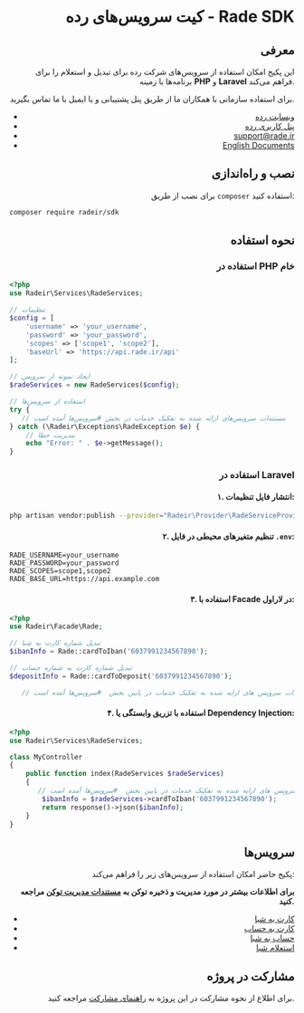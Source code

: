 <div align="right">

# کیت سرویس‌های رده - Rade SDK


## معرفی
این پکیج امکان استفاده از سرویس‌های شرکت رده برای تبدیل و استعلام را برای برنامه‌ها با زمینه **PHP** و **Laravel** فراهم می‌کند.

برای استفاده سازمانی با همکاران ما از طریق پنل پشتیبانی و یا ایمیل با ما تماس بگیرید.

-  [وبسایت رده](https://rade.ir)
- [پنل کاربری رده](https://my.rade.ir)
- [support@rade.ir](mailto:support@rade.ir)
- [English Documents](README.md)

## نصب و راه‌اندازی

برای نصب از طریق `composer` استفاده کنید:
</div>
<div align="left">

```bash
composer require radeir/sdk
```
</div>
<div align="right">

## نحوه استفاده

### استفاده در PHP خام

</div>
<div align="left">

```php
<?php
use Radeir\Services\RadeServices;

// تنظیمات
$config = [
    'username' => 'your_username',
    'password' => 'your_password',
    'scopes' => ['scope1', 'scope2'],
    'baseUrl' => 'https://api.rade.ir/api'
];

// ایجاد نمونه از سرویس
$radeServices = new RadeServices($config);

// استفاده از سرویس‌ها
try {
   // مستندات سرویس‌های ارائه شده به تفکیک خدمات در بخش #سرویس‌ها آمده است
} catch (\Radeir\Exceptions\RadeException $e) {
    // مدیریت خطا
    echo "Error: " . $e->getMessage();
}
```
</div>
<div align="right">

### استفاده در Laravel

#### ۱. انتشار فایل تنظیمات:

</div>
<div align="left">

```bash
php artisan vendor:publish --provider="Radeir\Provider\RadeServiceProvider"
```
</div>
<div align="right">

#### ۲. تنظیم متغیرهای محیطی در فایل `.env`:

</div>
<div align="left">


```
RADE_USERNAME=your_username
RADE_PASSWORD=your_password
RADE_SCOPES=scope1,scope2
RADE_BASE_URL=https://api.example.com
```
</div>
<div align="right">

#### ۳. استفاده با Facade در لاراول:
</div>
<div align="left">

```php
<?php
use Radeir\Facade\Rade;

// تبدیل شماره کارت به شبا
$ibanInfo = Rade::cardToIban('6037991234567890');

// تبدیل شماره کارت به شماره حساب
$depositInfo = Rade::cardToDeposit('6037991234567890');

   // مستندات سرویس های ارایه شده به تفکیک خدمات در پایین بخش  #سرویس‌ها آمده است

```
</div>
<div align="right">

#### ۴. استفاده با تزریق وابستگی یا Dependency Injection:
</div>
<div align="left">

```php
<?php
use Radeir\Services\RadeServices;

class MyController
{
    public function index(RadeServices $radeServices)
    {
       // مستندات سرویس های ارایه شده به تفکیک خدمات در پایین بخش  #سرویس‌ها آمده است
        $ibanInfo = $radeServices->cardToIban('6037991234567890');
        return response()->json($ibanInfo);
    }
}
```
</div>
<div align="right">

## سرویس‌ها

پکیج حاضر امکان استفاده از سرویس‌های زیر را فراهم می‌کند:

 **برای اطلاعات بیشتر در مورد مدیریت و ذخیره توکن به [مستندات مدیریت توکن](docs/fa/token-manager.md) مراجعه کنید.**

- [کارت به شبا](docs/fa/card-to-iban.md)
- [کارت به حساب](docs/fa/card-to-deposit.md)
- [حساب به شبا](docs/fa/deposit-to-iban.md)
- [استعلام شبا](docs/fa/iban-inquiry.md)


## مشارکت در پروژه

برای اطلاع از نحوه مشارکت در این پروژه به [راهنمای مشارکت](docs/fa/contributing.md) مراجعه کنید.

</div>
